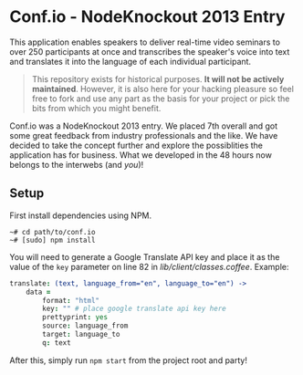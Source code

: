 # Conf.io - NodeKnockout 2013 Entry

This application enables speakers to deliver real-time video seminars to over 
250 participants at once and transcribes the speaker's voice into text and 
translates it into the language of each individual participant.

> This repository exists for historical purposes. **It will not be actively 
> maintained**. However, it is also here for your hacking pleasure so feel free
> to fork and use any part as the basis for your project or pick the bits from
> which you might benefit.

Conf.io was a NodeKnockout 2013 entry. We placed 7th overall and got some great 
feedback from industry professionals and the like. We have decided to take the
concept further and explore the possiblities the application has for business. 
What we developed in the 48 hours now belongs to the interwebs (and *you*)!

## Setup

First install dependencies using NPM.

```
~# cd path/to/conf.io
~# [sudo] npm install
```

You will need to generate a Google Translate API key and place it as the value
of the `key` parameter on line 82 in *lib/client/classes.coffee*. Example:

```coffeescript
translate: (text, language_from="en", language_to="en") ->
    data =
        format: "html"
        key: "" # place google translate api key here
        prettyprint: yes
        source: language_from
        target: language_to
        q: text
```

After this, simply run `npm start` from the project root and party!
